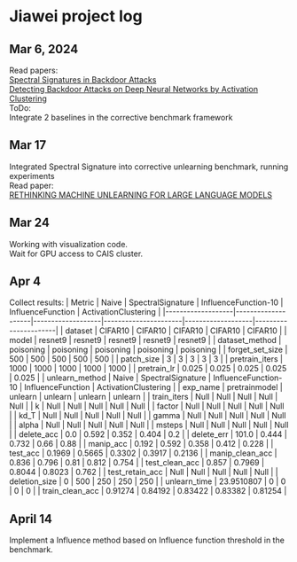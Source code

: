 # Jiawei project log
## Mar 6, 2024
Read papers: \
[Spectral Signatures in Backdoor Attacks](https://arxiv.org/abs/1811.00636) \
[Detecting Backdoor Attacks on Deep Neural Networks by Activation Clustering](https://arxiv.org/abs/1811.03728)
\
ToDo:\
Integrate 2 baselines in the corrective benchmark framework

## Mar 17
Integrated Spectral Signature into corrective unlearning benchmark, running experiments \
Read paper: \
[RETHINKING MACHINE UNLEARNING FOR LARGE LANGUAGE MODELS](https://arxiv.org/pdf/2402.08787.pdf)

## Mar 24
Working with visualization code. \
Wait for GPU access to CAIS cluster.

## Apr 4
Collect results:
| Metric            | Naive              | SpectralSignature | InfluenceFunction-10 | InfluenceFunction | ActivationClustering |
|-------------------|--------------------|-------------------|----------------------|-------------------|----------------------|
| dataset           | CIFAR10            | CIFAR10           | CIFAR10              | CIFAR10           | CIFAR10              |
| model             | resnet9            | resnet9           | resnet9              | resnet9           | resnet9              |
| dataset_method    | poisoning          | poisoning         | poisoning            | poisoning         | poisoning            |
| forget_set_size   | 500                | 500               | 500                  | 500               | 500                  |
| patch_size        | 3                  | 3                 | 3                    | 3                 | 3                    |
| pretrain_iters    | 1000               | 1000              | 1000                 | 1000              | 1000                 |
| pretrain_lr       | 0.025              | 0.025             | 0.025                | 0.025             | 0.025                |
| unlearn_method    | Naive              | SpectralSignature | InfluenceFunction-10 | InfluenceFunction | ActivationClustering |
| exp_name          | pretrainmodel      | unlearn           | unlearn              | unlearn           | unlearn              |
| train_iters       | Null               | Null              | Null                 | Null              | Null                 |
| k                 | Null               | Null              | Null                 | Null              | Null                 |
| factor            | Null               | Null              | Null                 | Null              | Null                 |
| kd_T              | Null               | Null              | Null                 | Null              | Null                 |
| gamma             | Null               | Null              | Null                 | Null              | Null                 |
| alpha             | Null               | Null              | Null                 | Null              | Null                 |
| msteps            | Null               | Null              | Null                 | Null              | Null                 |
| delete_acc        | 0.0                | 0.592             | 0.352                | 0.404             | 0.2                  |
| delete_err        | 101.0              | 0.444             | 0.732                | 0.66              | 0.88                 |
| manip_acc         | 0.192              | 0.592             | 0.358                | 0.412             | 0.228                |
| test_acc          | 0.1969             | 0.5665            | 0.3302               | 0.3917            | 0.2136               |
| manip_clean_acc   | 0.836              | 0.796             | 0.81                 | 0.812             | 0.754                |
| test_clean_acc    | 0.857              | 0.7969            | 0.8044               | 0.8023            | 0.762                |
| test_retain_acc   | Null               | Null              | Null                 | Null              | Null                 |
| deletion_size     | 0                  | 500               | 250                  | 250               | 250                  |
| unlearn_time      | 23.9510807         | 0                 | 0                    | 0                 | 0                    |
| train_clean_acc   | 0.91274            | 0.84192           | 0.83422              | 0.83382           | 0.81254              |

## April 14
Implement a Influence method based on Influence function threshold in the benchmark.
